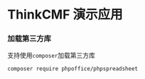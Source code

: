 ThinkCMF 演示应用
===============

### 加载第三方库
支持使用`composer`加载第三方库
```
composer require phpoffice/phpspreadsheet
```